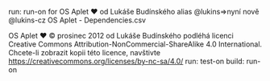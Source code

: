 run: run-on for OS Aplet ❤️ od Lukáše Budínského alias @lukins=>nyní nově @lukins-cz OS Aplet - Dependencies.csv

OS Aplet ❤️ © prosinec 2012 od Lukáše Budínského podléhá licenci Creative Commons Attribution-NonCommercial-ShareAlike 4.0 International. Chcete-li zobrazit kopii této licence, navštivte https://creativecommons.org/licenses/by-nc-sa/4.0/
run: test-on
build: run-on


